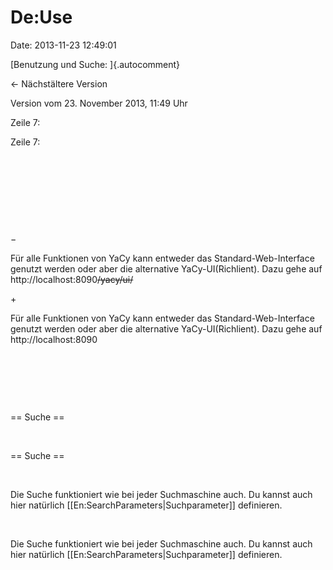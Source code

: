 De:Use
======

Date: 2013-11-23 12:49:01

[Benutzung und Suche: ]{.autocomment}

← Nächstältere Version

Version vom 23. November 2013, 11:49 Uhr

Zeile 7:

Zeile 7:

 

 

 

 

−

<div>

Für alle Funktionen von YaCy kann entweder das Standard-Web-Interface
genutzt werden oder aber die alternative YaCy-UI(Richlient). Dazu gehe
auf http://localhost:8090~~/yacy/ui/~~

</div>

\+

<div>

Für alle Funktionen von YaCy kann entweder das Standard-Web-Interface
genutzt werden oder aber die alternative YaCy-UI(Richlient). Dazu gehe
auf http://localhost:8090

</div>

 

 

 

<div>

== Suche ==

</div>

 

<div>

== Suche ==

</div>

 

<div>

Die Suche funktioniert wie bei jeder Suchmaschine auch. Du kannst auch
hier natürlich \[\[En:SearchParameters\|Suchparameter\]\] definieren.

</div>

 

<div>

Die Suche funktioniert wie bei jeder Suchmaschine auch. Du kannst auch
hier natürlich \[\[En:SearchParameters\|Suchparameter\]\] definieren.

</div>

